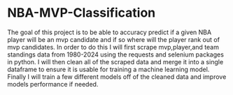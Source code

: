 # NBA-MVP-Classification
The goal of this project is to be able to accuracy predict if a given NBA player will be an mvp candidate and if so where will the player rank out of mvp candidates.
In order to do this I will first scrape mvp,player,and team standings data from 1980-2024 using the requests and selenium packages in python.
I will then clean all of the scraped data and merge it into a single dataframe to ensure it is usable for training a machine learning model.
Finally I will train a few different models off of the cleaned data and improve models performance if needed.
